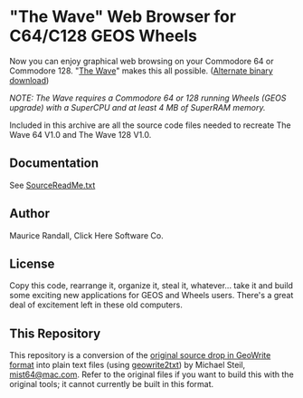 # "The Wave" Web Browser for C64/C128 GEOS Wheels

Now you can enjoy graphical web browsing on your Commodore 64 or Commodore 128. "[The Wave](http://web.archive.org/web/20090609065620/http://cmdrkey.com/cbm/wave/wave.html)" makes this all possible. ([Alternate binary download](http://www.zimmers.net/anonftp/pub/cbm/geos/comm/index.html))

*NOTE: The Wave requires a Commodore 64 or 128 running Wheels (GEOS upgrade) with a SuperCPU and at least 4 MB of SuperRAM memory.*

Included in this archive are all the source code files needed to recreate The Wave 64 V1.0 and The Wave 128 V1.0.

## Documentation

See [SourceReadMe.txt](SourceReadMe.txt)

## Author

Maurice Randall, Click Here Software Co.

## License

Copy this code, rearrange it, organize it, steal it, whatever... take it and build some exciting new applications for GEOS and Wheels users. There's a great deal of excitement left in these old computers.

## This Repository

This repository is a conversion of the [original source drop in GeoWrite format](ftp://8bitfiles.net/cbm8bits/c64/misc-utils/WAVESRCV10.WR3) into plain text files (using [geowrite2txt](https://github.com/mist64/geowrite2txt)) by Michael Steil, <mist64@mac.com>. Refer to the original files if you want to build this with the original tools; it cannot currently be built in this format.
